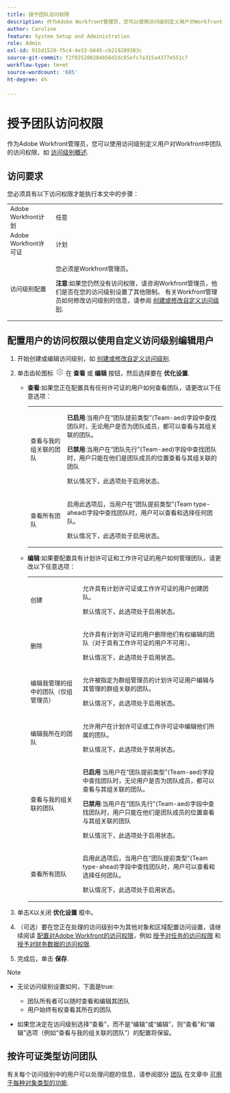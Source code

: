 ```yaml
---
title: 授予团队访问权限
description: 作为Adobe Workfront管理员，您可以使用访问级别定义用户对Workfront中团队的访问权限
author: Caroline
feature: System Setup and Administration
role: Admin
exl-id: 915d1520-f5c4-4e33-b645-cb219289383c
source-git-commit: f2f825280204b56d2dc85efc7a315a4377e551c7
workflow-type: tm+mt
source-wordcount: '685'
ht-degree: 4%

---
```


# 授予团队访问权限

作为Adobe Workfront管理员，您可以使用访问级别定义用户对Workfront中团队的访问权限，如 [访问级别概述](../../../administration-and-setup/add-users/access-levels-and-object-permissions/access-levels-overview.md).

## 访问要求

您必须具有以下访问权限才能执行本文中的步骤：

<table style="table-layout:auto"> 
 <col> 
 <col> 
 <tbody> 
  <tr> 
   <td role="rowheader">Adobe Workfront计划</td> 
   <td>任意</td> 
  </tr> 
  <tr> 
   <td role="rowheader">Adobe Workfront许可证</td> 
   <td>计划</td> 
  </tr> 
  <tr> 
   <td role="rowheader">访问级别配置</td> 
   <td> <p>您必须是Workfront管理员。</p> <p><b>注意</b>:如果您仍然没有访问权限，请咨询Workfront管理员，他们是否在您的访问级别设置了其他限制。 有关Workfront管理员如何修改访问级别的信息，请参阅 <a href="../../../administration-and-setup/add-users/configure-and-grant-access/create-modify-access-levels.md" class="MCXref xref" data-mc-variable-override="">创建或修改自定义访问级别</a>.</p> </td> 
  </tr> 
 </tbody> 
</table>

## 配置用户的访问权限以使用自定义访问级别编辑用户

1. 开始创建或编辑访问级别，如 [创建或修改自定义访问级别](../../../administration-and-setup/add-users/configure-and-grant-access/create-modify-access-levels.md).
1. 单击齿轮图标 ![](assets/gear-icon-settings.png) 在 **查看** 或 **编辑** 按钮，然后选择要在 **优化设置**.

   * **查看**:如果您正在配置具有任何许可证的用户如何查看团队，请更改以下任意选项：

      <table style="table-layout:auto">
       <col>
       <col>
       <tbody>
        <tr>
         <td role="rowheader">查看与我的组关联的团队</td>
         <td>
          <p><b>已启用</b>:当用户在“团队提前类型”(Team-aed)字段中查找团队时，无论用户是否为团队成员，都可以查看与其组关联的团队。 </p>
          <p><b>已禁用</b>:当用户在“团队先行”(Team-aed)字段中查找团队时，用户只能在他们是团队成员的位置查看与其组关联的团队</p><p>默认情况下，此选项处于启用状态。</p>
          </td>
        </tr>
        <tr>
         <td role="rowheader">查看所有团队</td>
         <td><p>启用此选项后，当用户在“团队提前类型”(Team type-ahead)字段中查找团队时，用户可以查看和选择任何团队。</p><p>默认情况下，此选项处于启用状态。 </p></td>
        </tr>
       </tbody>
      </table>

   * **编辑**:如果要配置具有计划许可证和工作许可证的用户如何管理团队，请更改以下任意选项：

      <table style="table-layout:auto">
       <col>
       <col>
       <tbody>
        <tr>
         <td role="rowheader">创建</td>
         <td><p>允许具有计划许可证或工作许可证的用户创建团队。</p><p>默认情况下，此选项处于启用状态。</p></td>
        </tr>
        <tr>
         <td role="rowheader">删除</td>
         <td><p> 允许具有计划许可证的用户删除他们有权编辑的团队（对于具有工作许可证的用户不可用）。</p><p>默认情况下，此选项处于启用状态。</p></td>
        </tr>
        <tr>
         <td role="rowheader">编辑我管理的组中的团队（仅组管理员）</td>
         <td><p>允许被指定为群组管理员的计划许可证用户编辑与其管理的群组关联的团队。</p><p>默认情况下，此选项处于启用状态。</p></td>
        </tr>
        <tr>
         <td role="rowheader">编辑我所在的团队</td>
         <td><p>允许用户在计划许可证或工作许可证中编辑他们所属的团队。</p><p>默认情况下，此选项处于禁用状态。</p></td>
        </tr>
        <tr>
         <td role="rowheader">查看与我的组关联的团队</td>
         <td>
         <p><b>已启用</b> 当用户在“团队提前类型”(Team-aed)字段中查找团队时，无论用户是否为团队成员，都可以查看与其组关联的团队。 </p>
         <p><b>已禁用</b>:当用户在“团队先行”(Team-aed)字段中查找团队时，用户只能在他们是团队成员的位置查看与其组关联的团队</p><p>默认情况下，此选项处于启用状态。</p>
         </td>
        </tr>
        <tr>
         <td role="rowheader">查看所有团队</td>
         <td><p>启用此选项后，当用户在“团队提前类型”(Team type-ahead)字段中查找团队时，用户可以查看和选择任何团队。</p><p>默认情况下，此选项处于启用状态。 </p></td>
        </tr>
       </tbody>
      </table>

1. 单击X以关闭 **优化设置** 框中。
1. （可选）要在您正在处理的访问级别中为其他对象和区域配置访问设置，请继续阅读 [配置对Adobe Workfront的访问权限](../../../administration-and-setup/add-users/configure-and-grant-access/configure-access.md)，例如 [授予对任务的访问权限](../../../administration-and-setup/add-users/configure-and-grant-access/grant-access-tasks.md) 和 [授予对财务数据的访问权限](../../../administration-and-setup/add-users/configure-and-grant-access/grant-access-financial.md).
1. 完成后，单击 **保存**.

>[!NOTE]
>
>* 无论访问级别设置如何，下面是true:
   >
   >   * 团队所有者可以随时查看和编辑其团队
   >   * 用户始终有权查看其所在的团队
>
* 如果您决定在访问级别选择“查看”，而不是“编辑”或“编辑”，则“查看”和“编辑”选项（例如“查看与我的组关联的团队”）的配置将保留。
>


## 按许可证类型访问团队

有关每个访问级别中的用户可以处理问题的信息，请参阅部分 [团队](../../../administration-and-setup/add-users/access-levels-and-object-permissions/functionality-available-for-each-object-type.md#teams) 在文章中 [可用于每种对象类型的功能](../../../administration-and-setup/add-users/access-levels-and-object-permissions/functionality-available-for-each-object-type.md).
